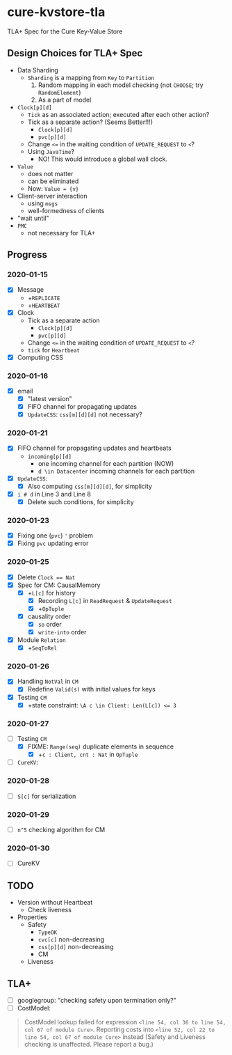 # cure-kvstore-tla
TLA+ Spec for the Cure Key-Value Store

## Design Choices for TLA+ Spec
- Data Sharding
  - `Sharding` is a mapping from `Key` to `Partition`
    1. Random mapping in each model checking (not `CHOOSE`; try `RandomElement`)
    2. As a part of model
- `Clock[p][d]`
  - `Tick` as an associated action; executed after each other action?
  - Tick as a separate action? (Seems Better!!!)
    - `Clock[p][d]`
    - `pvc[p][d]`
  - Change `<=` in the waiting condition of `UPDATE_REQUEST` to `<`?
  - Using `JavaTime`?
    - NO! This would introduce a global wall clock.
- `Value`
  - does not matter
  - can be eliminated
  - Now: `Value = {v}`
- Client-server interaction
  - using `msgs`
  - well-formedness of clients
- "wait until"
- `PMC`
  - not necessary for TLA+

## Progress
### 2020-01-15
- [x] Message
  - +`REPLICATE`
  - +`HEARTBEAT`
- [x] Clock
  - Tick as a separate action
    - `Clock[p][d]`
    - `pvc[p][d]`
  - Change `<=` in the waiting condition of `UPDATE_REQUEST` to `<`?
  - `tick` for `Heartbeat`
- [x] Computing CSS
### 2020-01-16
- [x] email
  - [x] "latest version"
  - [x] FIFO channel for propagating updates
  - [x] `UpdateCSS`: `css[m][d][d]` not necessary?
### 2020-01-21
- [x] FIFO channel for propagating updates and heartbeats
  - `incoming[p][d]`
    - one incoming channel for each partition (NOW)
    - `d \in Datacenter` incoming channels for each partition
- [x] `UpdateCSS`: 
  - [x] Also computing `css[m][d][d]`, for simplicity 
- [x] `i # d` in Line 3 and Line 8
  - [x] Delete such conditions, for simplicity
### 2020-01-23
- [x] Fixing one (`pvc`) `'` problem
- [x] Fixing `pvc` updating error
### 2020-01-25
- [x] Delete `Clock == Nat`
- [x] Spec for CM: CausalMemory
  - [x] +`L[c]` for history
    - [x] Recording `L[c]` in `ReadRequest` & `UpdateRequest`
    - [x] +`OpTuple`
  - [x] causality order
    - [x] `so` order
    - [x] `write-into` order
- [x] Module `Relation`
  - [x] +`SeqToRel`
### 2020-01-26
- [x] Handling `NotVal` in `CM`
  - [x] Redefine `Valid(s)` with initial values for keys
- [x] Testing `CM`
  - [x] +state constraint: `\A c \in Client: Len(L[c]) <= 3`

### 2020-01-27
- [ ] Testing `CM`
  - [x] FIXME: `Range(seq)` duplicate elements in sequence
    - [x] +`c : Client, cnt : Nat` in `OpTuple`
- [ ] `CureKV`: 

### 2020-01-28
- [ ] `S[c]` for serialization

### 2020-01-29
- [ ] `n^5` checking algorithm for CM

### 2020-01-30
- [ ] CureKV

## TODO
- Version without Heartbeat
  - Check liveness
- Properties
  - Safety
    - `TypeOK`
    - `cvc[c]` non-decreasing 
    - `css[p][d]` non-decreasing
    - CM
  - Liveness


## TLA+
- [ ] googlegroup: "checking safety upon termination only?"
- [ ] CostModel:
> CostModel lookup failed for expression `<line 54, col 36 to line 54, col 67 of module Cure>`.
Reporting costs into `<line 52, col 22 to line 54, col 67 of module Cure>` instead 
(Safety and Liveness checking is unaffected. Please report a bug.)
